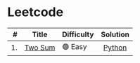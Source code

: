 # Leetcode

|   # |                             Title                             | Difficulty |                                         Solution                                          |
| --: | :-----------------------------------------------------------: | :--------- | :---------------------------------------------------------------------------------------: |
|  1. | [Two Sum](https://leetcode.com/problems/two-sum/description/) | 🟢 Easy    | [Python](https://github.com/daolivar01/leetcode/blob/main/easy/python/two_sum/two_sum.py) |
